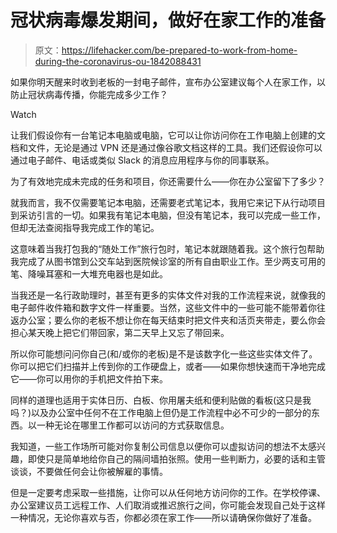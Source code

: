 # 冠状病毒爆发期间，做好在家工作的准备

> 原文：<https://lifehacker.com/be-prepared-to-work-from-home-during-the-coronavirus-ou-1842088431>

如果你明天醒来时收到老板的一封电子邮件，宣布办公室建议每个人在家工作，以防止冠状病毒传播，你能完成多少工作？

Watch

让我们假设你有一台笔记本电脑或电脑，它可以让你访问你在工作电脑上创建的文档和文件，无论是通过 VPN 还是通过像谷歌文档这样的工具。我们还假设你可以通过电子邮件、电话或类似 Slack 的消息应用程序与你的同事联系。

为了有效地完成未完成的任务和项目，你还需要什么——你在办公室留下了多少？

就我而言，我不仅需要笔记本电脑，还需要老式笔记本，我用它来记下从行动项目到采访引言的一切。如果我有笔记本电脑，但没有笔记本，我可以完成一些工作，但却无法查阅指导我完成工作的笔记。

这意味着当我打包我的“随处工作”旅行包时，笔记本就跟随着我。这个旅行包帮助我完成了从图书馆到公交车站到医院候诊室的所有自由职业工作。至少两支可用的笔、降噪耳塞和一大堆充电器也是如此。

当我还是一名行政助理时，甚至有更多的实体文件对我的工作流程来说，就像我的电子邮件收件箱和数字文件一样重要。当然，这些文件中的一些可能不能带着你往返办公室；要么你的老板不想让你在每天结束时把文件夹和活页夹带走，要么你会担心某天晚上把它们带回家，第二天早上又忘了带回来。

所以你可能想问问你自己(和/或你的老板)是不是该数字化一些这些实体文件了。你可以把它们扫描并上传到你的工作硬盘上，或者——如果你想快速而干净地完成它——你可以用你的手机把文件拍下来。

同样的道理也适用于实体日历、白板、你用屠夫纸和便利贴做的看板(这只是我吗？)以及办公室中任何不在工作电脑上但仍是工作流程中必不可少的一部分的东西。以一种无论在哪里工作都可以访问的方式获取信息。

我知道，一些工作场所可能对你复制公司信息以便你可以虚拟访问的想法不太感兴趣，即使只是简单地给你自己的隔间墙拍张照。使用一些判断力，必要的话和主管谈谈，不要做任何会让你被解雇的事情。

但是一定要考虑采取一些措施，让你可以从任何地方访问你的工作。在学校停课、办公室建议员工远程工作、人们取消或推迟旅行之间，你可能会发现自己处于这样一种情况，无论你喜欢与否，你都必须在家工作——所以请确保你做好了准备。